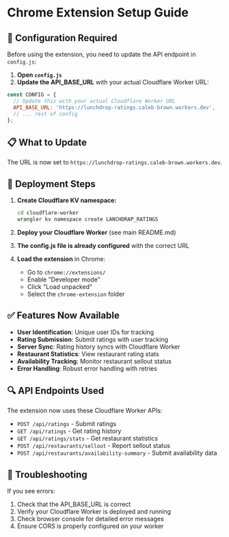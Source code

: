 # Chrome Extension Setup Guide

## 🔧 **Configuration Required**

Before using the extension, you need to update the API endpoint in `config.js`:

1. **Open `config.js`**
2. **Update the API_BASE_URL** with your actual Cloudflare Worker URL:

```javascript
const CONFIG = {
  // Update this with your actual Cloudflare Worker URL
  API_BASE_URL: 'https://lunchdrop-ratings.caleb-brown.workers.dev',
  // ... rest of config
};
```

## 📋 **What to Update**

The URL is now set to `https://lunchdrop-ratings.caleb-brown.workers.dev`.

## 🚀 **Deployment Steps**

1. **Create Cloudflare KV namespace:**
   ```bash
   cd cloudflare-worker
   wrangler kv namespace create LANCHDRAP_RATINGS
   ```

2. **Deploy your Cloudflare Worker** (see main README.md)
3. **The config.js file is already configured** with the correct URL
4. **Load the extension** in Chrome:
   - Go to `chrome://extensions/`
   - Enable "Developer mode"
   - Click "Load unpacked"
   - Select the `chrome-extension` folder

## ✅ **Features Now Available**

- **User Identification**: Unique user IDs for tracking
- **Rating Submission**: Submit ratings with user tracking
- **Server Sync**: Rating history syncs with Cloudflare Worker
- **Restaurant Statistics**: View restaurant rating stats
- **Availability Tracking**: Monitor restaurant sellout status
- **Error Handling**: Robust error handling with retries

## 🔍 **API Endpoints Used**

The extension now uses these Cloudflare Worker APIs:
- `POST /api/ratings` - Submit ratings
- `GET /api/ratings` - Get rating history
- `GET /api/ratings/stats` - Get restaurant statistics
- `POST /api/restaurants/sellout` - Report sellout status
- `POST /api/restaurants/availability-summary` - Submit availability data

## 🐛 **Troubleshooting**

If you see errors:
1. Check that the API_BASE_URL is correct
2. Verify your Cloudflare Worker is deployed and running
3. Check browser console for detailed error messages
4. Ensure CORS is properly configured on your worker

